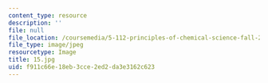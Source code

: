 ```yaml
---
content_type: resource
description: ''
file: null
file_location: /coursemedia/5-112-principles-of-chemical-science-fall-2005/f911c66e18eb3cce2ed2da3e3162c623_15.jpg
file_type: image/jpeg
resourcetype: Image
title: 15.jpg
uid: f911c66e-18eb-3cce-2ed2-da3e3162c623
---
```

